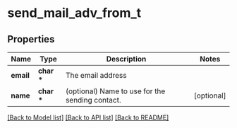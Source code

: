 # send_mail_adv_from_t

## Properties
Name | Type | Description | Notes
------------ | ------------- | ------------- | -------------
**email** | **char \*** | The email address | 
**name** | **char \*** | (optional) Name to use for the sending contact. | [optional] 

[[Back to Model list]](../README.md#documentation-for-models) [[Back to API list]](../README.md#documentation-for-api-endpoints) [[Back to README]](../README.md)


